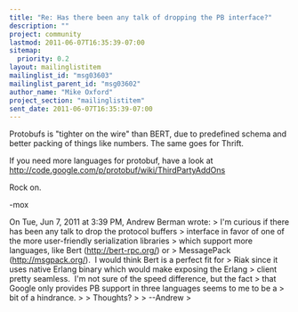 ```yaml
---
title: "Re: Has there been any talk of dropping the PB interface?"
description: ""
project: community
lastmod: 2011-06-07T16:35:39-07:00
sitemap:
  priority: 0.2
layout: mailinglistitem
mailinglist_id: "msg03603"
mailinglist_parent_id: "msg03602"
author_name: "Mike Oxford"
project_section: "mailinglistitem"
sent_date: 2011-06-07T16:35:39-07:00
---
```



Protobufs is "tighter on the wire" than BERT, due to predefined schema
and better packing of things like numbers. The same goes for Thrift.

If you need more languages for protobuf, have a look at
http://code.google.com/p/protobuf/wiki/ThirdPartyAddOns

Rock on.

-mox


On Tue, Jun 7, 2011 at 3:39 PM, Andrew Berman  wrote:
&gt; I'm curious if there has been any talk to drop the protocol buffers
&gt; interface in favor of one of the more user-friendly serialization libraries
&gt; which support more languages, like Bert (http://bert-rpc.org/) or
&gt; MessagePack (http://msgpack.org/).  I would think Bert is a perfect fit for
&gt; Riak since it uses native Erlang binary which would make exposing the Erlang
&gt; client pretty seamless.  I'm not sure of the speed difference, but the fact
&gt; that Google only provides PB support in three languages seems to me to be a
&gt; bit of a hindrance.
&gt;
&gt; Thoughts?
&gt;
&gt; --Andrew
&gt;
